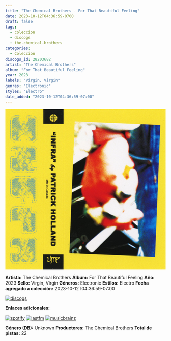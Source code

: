 ```yaml
---
title: "The Chemical Brothers - For That Beautiful Feeling"
date: 2023-10-12T04:36:59-0700
draft: false
tags:
  - coleccion
  - discogs
  - the-chemical-brothers
categories:
  - Colección
discogs_id: 28203682
artist: "The Chemical Brothers"
album: "For That Beautiful Feeling"
year: 2023
labels: "Virgin, Virgin"
genres: "Electronic"
styles: "Electro"
date_added: "2023-10-12T04:36:59-07:00"
---
```


![cover](image.jpeg (The Chemical Brothers - For That Beautiful Feeling))

**Artista:** The Chemical Brothers
**Álbum:** For That Beautiful Feeling
**Año:** 2023
**Sello:** Virgin, Virgin
**Géneros:** Electronic
**Estilos:** Electro
**Fecha agregado a colección:** 2023-10-12T04:36:59-07:00

[![discogs](../../links/svg/discogs.png (discogs))](https://api.discogs.com/releases/28203682)


**Enlaces adicionales:**

[![spotify](../../links/svg/spotify.png (spotify))](https://open.spotify.com/album/5cLkbqs0qo552lJvXH1JTH)
[![lastfm](../../links/svg/lastfm.png (lastfm))](https://www.last.fm/music/The+Chemical+Brothers/For+That+Beautiful+Feeling)
[![musicbrainz](../../links/svg/musicbrainz.png (musicbrainz))](https://musicbrainz.org/release/dcb82e26-5b7e-461f-931a-dff894f5a17d)

**Género (DB):** Unknown
**Productores:** The Chemical Brothers
**Total de pistas:** 22
